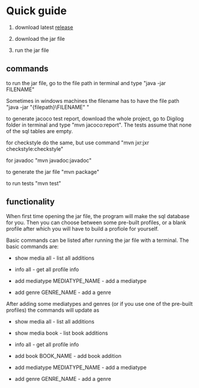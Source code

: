 # Quick guide

1. download latest [release](https://github.com/kalmikko/ot-harjoitustyo/releases)

2. download the jar file

3. run the jar file

## commands

to run the jar file, go to the file path in terminal and type "java -jar FILENAME"

Sometimes in windows machines the filename has to have the file path "java -jar "{filepath}\FILENAME" "

to generate jacoco test report, download the whole project, go to Digilog folder in terminal and type "mvn jacoco:report". The tests assume that none of the sql tables are empty.

for checkstyle do the same, but use command "mvn jxr:jxr checkstyle:checkstyle"

for javadoc "mvn javadoc:javadoc"

to generate the jar file "mvn package"

to run tests "mvn test"

## functionality
When first time opening the jar file, the program will make the sql database for you. Then you can choose between some pre-built profiles, or a blank profile after which you will have to build a profiole for yourself.

Basic commands can be listed after running the jar file with a terminal. The basic commands are:

  - show media all - list all additions

  - info all - get all profile info

  - add mediatype MEDIATYPE_NAME - add a mediatype
  - add genre GENRE_NAME - add a genre
  
After adding some mediatypes and genres (or if you use one of the pre-built profiles) the commands will update as
  
  - show media all - list all additions
  - show media book - list book additions

  - info all - get all profile info

  - add book BOOK_NAME - add book addition
  - add mediatype MEDIATYPE_NAME - add a mediatype
  - add genre GENRE_NAME - add a genre
